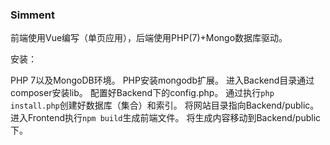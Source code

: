 ### Simment

前端使用Vue编写（单页应用），后端使用PHP(7)+Mongo数据库驱动。

安装：

PHP 7以及MongoDB环境。
PHP安装mongodb扩展。
进入Backend目录通过composer安装lib。
配置好Backend下的config.php。
通过执行`php install.php`创建好数据库（集合）和索引。
将网站目录指向Backend/public。
进入Frontend执行`npm build`生成前端文件。
将生成内容移动到Backend/public下。
